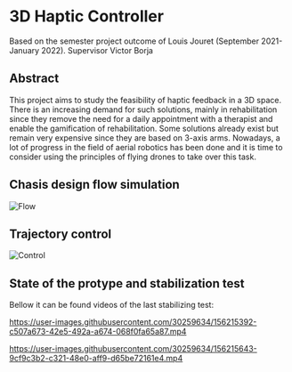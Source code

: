 # 3D Haptic Controller
Based on the semester project outcome of Louis Jouret (September 2021- January 2022). Supervisor Victor Borja

## Abstract
This project aims to study the feasibility of haptic feedback in a 3D space. There is an increasing demand for such solutions, mainly in rehabilitation since they remove the need for a daily appointment with a therapist and enable the gamification of rehabilitation.
Some solutions already exist but remain very expensive since they are based on 3-axis arms. Nowadays, a lot of progress in the field of aerial robotics has been done and it is time to consider using the principles of flying drones to take over this task.

## Chasis design flow simulation

![Flow](https://user-images.githubusercontent.com/30259634/156409375-3c6f71a7-598e-45f8-9997-226c419dc8a0.png)

## Trajectory control

![Control](https://user-images.githubusercontent.com/30259634/156409330-47fb1005-9375-4199-a081-af58e2f8fa2d.png)

## State of the protype and stabilization test
Bellow it can be found videos of the last stabilizing test:

https://user-images.githubusercontent.com/30259634/156215392-c507a673-42e5-492a-a674-068f0fa65a87.mp4

https://user-images.githubusercontent.com/30259634/156215643-9cf9c3b2-c321-48e0-aff9-d65be72161e4.mp4

